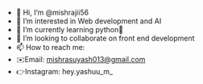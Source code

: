 - 👋 Hi, I’m @mishrajii56
- 👀 I’m interested in Web development and AI
- 🌱 I’m currently learning python🐍
- 💞️ I’m looking to collaborate on front end development
- 📫 How to reach me:
- ✉️Email: mishrasuyash013@gmail.com
- 👉Instagram: hey.yashuu_m_


<!---
mishrajii56/mishrajii56 is a ✨ special ✨ repository because its `README.md` (this file) appears on your GitHub profile.
You can click the Preview link to take a look at your changes.
--->

